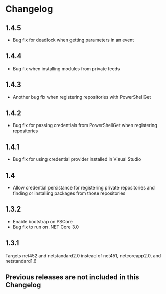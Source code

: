 # Changelog
## 1.4.5
* Bug fix for deadlock when getting parameters in an event

## 1.4.4
* Bug fix when installing modules from private feeds

## 1.4.3
* Another bug fix when registering repositories with PowerShellGet

## 1.4.2
* Bug fix for passing credentials from PowerShellGet when registering repositories

## 1.4.1
* Bug fix for using credential provider installed in Visual Studio

## 1.4
* Allow credential persistance for registering private repositories and finding or installing packages from those repositories

## 1.3.2
* Enable bootstrap on PSCore
* Bug fix to run on .NET Core 3.0

## 1.3.1

Targets net452 and netstandard2.0 instead of net451, netcoreapp2.0, and netstandard1.6

## Previous releases are not included in this Changelog